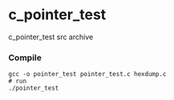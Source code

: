 # c_pointer_test
c_pointer_test src archive

### Compile

```
gcc -o pointer_test pointer_test.c hexdump.c
# run
./pointer_test

```

